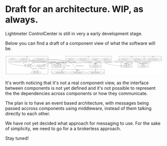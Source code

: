 <!--
SPDX-FileCopyrightText: 2020,  Lightmeter <hello@lightmeter.io>
SPDX-License-Identifier: AGPL-3.0
-->

# Draft for an architecture. WIP, as always.

Lightmeter ControlCenter is still in very a early development stage.

Below you can find a draft of a component view of what the software will be.

<img src="docs/components.svg"/>

It's worth noticing that it's not a real component view, as the interface between components is not yet
defined and it's not possible to represent the the dependencies across components or how they communicate.

The plan is to have an event based architecture, with messages being passed accross components using middleware,
instead of them talking directly to each other.

We have not yet decided what approach for messaging to use. For the sake of simplicity, we need to go for a a brokerless
approach.

Stay tuned!
